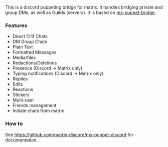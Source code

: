 This is a discord puppeting bridge for matrix. It handles bridging private and group DMs, as well as Guilds (servers). It is based on [mx-puppet-bridge](https://github.com/Sorunome/mx-puppet-bridge).

### Features

- Direct (1:1) Chats
- DM Group Chats
- Plain Text
- Formatted Messages
- Media/files
- Redactions/Deletions
- Presence (Discord → Matrix only)
- Typing notifications (Discord → Matrix only)
- Replies
- Edits
- Reactions
- Stickers
- Multi-user
- Friends management
- Initiate chats from matrix

### How to

See <https://github.com/matrix-discord/mx-puppet-discord> for documentation.
